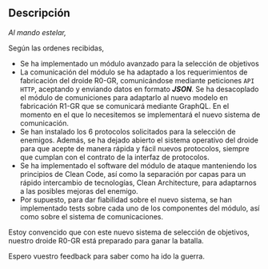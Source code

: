 ## Descripción

_Al mando estelar,_

Según las ordenes recibidas,

- Se ha implementado un módulo avanzado para la selección de objetivos
- La comunicación del módulo se ha adaptado a los requerimientos de fabricación del droide R0-GR, comunicándose mediante peticiones `API HTTP`, aceptando y enviando datos en formato **_JSON_**. Se ha desacoplado el módulo de comuniciones para adaptarlo al nuevo modelo en fabricación R1-GR que se comunicará mediante GraphQL. En el momento en el que lo necesitemos se implementará el nuevo sistema de comunicación.
- Se han instalado los 6 protocolos solicitados para la selección de enemigos. Además, se ha dejado abierto el sistema operativo del droide para que acepte de manera rápida y fácil nuevos protocolos, siempre que cumplan con el contrato de la interfaz de protocolos.
- Se ha implementado el software del módulo de ataque manteniendo los principios de Clean Code, así como la separación por capas para un rápido intercambio de tecnologías, Clean Architecture, para adaptarnos a las posibles mejoras del enemigo.
- Por supuesto, para dar fiabilidad sobre el nuevo sistema, se han implementado tests sobre cada uno de los componentes del módulo, así como sobre el sistema de comunicaciones.

Estoy convencido que con este nuevo sistema de selección de objetivos, nuestro droide R0-GR está preparado para ganar la batalla.

Espero vuestro feedback para saber como ha ido la guerra.
